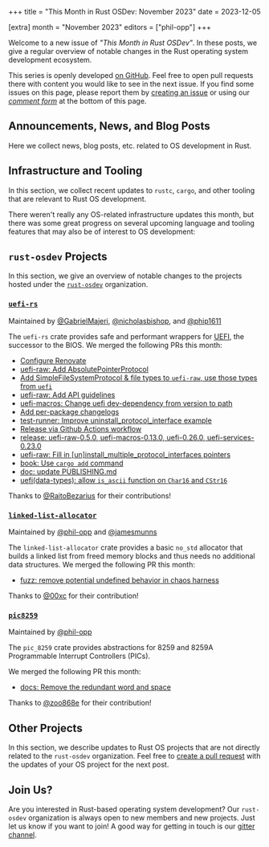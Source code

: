 +++
title = "This Month in Rust OSDev: November 2023"
date = 2023-12-05

[extra]
month = "November 2023"
editors = ["phil-opp"]
+++

Welcome to a new issue of _"This Month in Rust OSDev"_. In these posts, we give a regular overview of notable changes in the Rust operating system development ecosystem.

<!-- more -->

This series is openly developed [on GitHub](https://github.com/rust-osdev/homepage/). Feel free to open pull requests there with content you would like to see in the next issue. If you find some issues on this page, please report them by [creating an issue](https://github.com/rust-osdev/homepage/issues/new) or using our <a href="#comment-form">_comment form_</a> at the bottom of this page.

<!--
    This is a draft for the upcoming "This Month in Rust OSDev (November 2023)" post.
    Feel free to create pull requests against the `next` branch to add your
    content here.
    Please take a look at the past posts on https://rust-osdev.com/ to see the
    general structure of these posts.
-->

## Announcements, News, and Blog Posts

Here we collect news, blog posts, etc. related to OS development in Rust.

<!--
Please follow this template:

- [Title](https://example.com)
  - (optional) Some additional context
-->


## Infrastructure and Tooling

In this section, we collect recent updates to `rustc`, `cargo`, and other tooling that are relevant to Rust OS development.

There weren't really any OS-related infrastructure updates this month, but there was some great progress on several upcoming language and tooling features that may also be of interest to OS development:

<!--
    Please use the following template:

- [Title](https://example.com)
  - (optional) Some additional context
-->

## `rust-osdev` Projects

In this section, we give an overview of notable changes to the projects hosted under the [`rust-osdev`](https://github.com/rust-osdev/about) organization.

<!--
    Please use the following template:

    ### [`repo_name`](https://github.com/rust-osdev/repo_name)
    <span class="maintainers">Maintained by [@maintainer_1](https://github.com/maintainer_1)</span>

    The `repo_name` crate ...<<short introduction>>...

    We merged the following changes this month:
    <<changelog, either in list or text form>>
-->

### [`uefi-rs`](https://github.com/rust-osdev/uefi-rs)

<span class="maintainers">Maintained by [@GabrielMajeri](https://github.com/GabrielMajeri), [@nicholasbishop](https://github.com/nicholasbishop), and [@phip1611](https://github.com/phip1611)</span>

The `uefi-rs` crate provides safe and performant wrappers for [UEFI](https://en.wikipedia.org/wiki/Unified_Extensible_Firmware_Interface), the successor to the BIOS. We merged the following PRs this month:

- [Configure Renovate](https://github.com/rust-osdev/uefi-rs/pull/986)
- [uefi-raw: Add AbsolutePointerProtocol](https://github.com/rust-osdev/uefi-rs/pull/990)
- [Add SimpleFileSystemProtocol & file types to `uefi-raw`, use those types from `uefi`](https://github.com/rust-osdev/uefi-rs/pull/991)
- [uefi-raw: Add API guidelines](https://github.com/rust-osdev/uefi-rs/pull/992)
- [uefi-macros: Change uefi dev-dependency from version to path](https://github.com/rust-osdev/uefi-rs/pull/998)
- [Add per-package changelogs](https://github.com/rust-osdev/uefi-rs/pull/997)
- [test-runner: Improve uninstall_protocol_interface example](https://github.com/rust-osdev/uefi-rs/pull/931)
- [Release via Github Actions workflow](https://github.com/rust-osdev/uefi-rs/pull/999)
- [release: uefi-raw-0.5.0, uefi-macros-0.13.0, uefi-0.26.0, uefi-services-0.23.0](https://github.com/rust-osdev/uefi-rs/pull/1001)
- [uefi-raw: Fill in [un]install_multiple_protocol_interfaces pointers](https://github.com/rust-osdev/uefi-rs/pull/1000)
- [book: Use `cargo add` command](https://github.com/rust-osdev/uefi-rs/pull/1002)
- [doc: update PUBLISHING.md](https://github.com/rust-osdev/uefi-rs/pull/959)
- [uefi(data-types): allow `is_ascii` function on `Char16` and `CStr16`](https://github.com/rust-osdev/uefi-rs/pull/1008)

<!---
- [chore(deps): update crate-ci/typos action to v1.16.22](https://github.com/rust-osdev/uefi-rs/pull/988)
- [chore(deps): lock file maintenance](https://github.com/rust-osdev/uefi-rs/pull/989)
- [chore(deps): lock file maintenance](https://github.com/rust-osdev/uefi-rs/pull/993)
- [chore(deps): update crate-ci/typos action to v1.16.23](https://github.com/rust-osdev/uefi-rs/pull/1005)
- [chore(deps): lock file maintenance](https://github.com/rust-osdev/uefi-rs/pull/1006)
- [chore(deps): lock file maintenance](https://github.com/rust-osdev/uefi-rs/pull/1010)
- [nix: update rust-toolchain in shell](https://github.com/rust-osdev/uefi-rs/pull/1007)
- [chore(deps): lock file maintenance](https://github.com/rust-osdev/uefi-rs/pull/1012)
- [fix(deps): update rust crate itertools to 0.12.0](https://github.com/rust-osdev/uefi-rs/pull/1009)
--->

Thanks to [@RaitoBezarius](https://github.com/RaitoBezarius) for their contributions!


### [`linked-list-allocator`](https://github.com/rust-osdev/linked-list-allocator)

<span class="maintainers">Maintained by [@phil-opp](https://github.com/phil-opp) and [@jamesmunns](https://github.com/jamesmunns)</span>

The `linked-list-allocator` crate provides a basic `no_std` allocator that builds a linked list from freed memory blocks and thus needs no additional data structures. We merged the following PR this month:

- [fuzz: remove potential undefined behavior in chaos harness](https://github.com/rust-osdev/linked-list-allocator/pull/80)

Thanks to [@00xc](https://github.com/00xc) for their contribution!


### [`pic8259`](https://github.com/rust-osdev/pic8259)
<span class="maintainers">Maintained by [@phil-opp](https://github.com/phil-opp)</span>

The `pic_8259` crate provides abstractions for 8259 and 8259A Programmable Interrupt Controllers (PICs).

We merged the following PR this month:

- [docs: Remove the redundant word and space](https://github.com/rust-osdev/pic8259/pull/5)

Thanks to [@zoo868e](https://github.com/zoo868e) for their contribution!

## Other Projects

In this section, we describe updates to Rust OS projects that are not directly related to the `rust-osdev` organization. Feel free to [create a pull request](https://github.com/rust-osdev/homepage/pulls) with the updates of your OS project for the next post.

<!--
    Please use the following template:

    ### [`owner_name/repo_name`](https://github.com/rust-osdev/owner_name/repo_name)
    <span class="maintainers">(Section written by [@your_github_name](https://github.com/your_github_name))</span>

    ...<<your project updates>>...
-->



## Join Us?

Are you interested in Rust-based operating system development? Our `rust-osdev` organization is always open to new members and new projects. Just let us know if you want to join! A good way for getting in touch is our [gitter channel](https://gitter.im/rust-osdev/Lobby).
